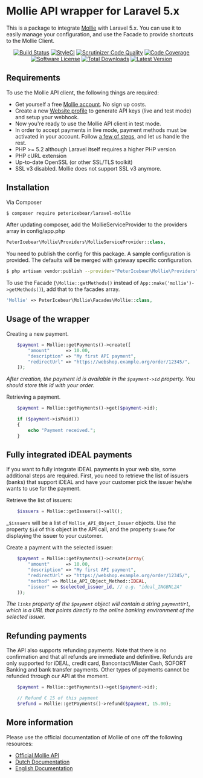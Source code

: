 # Mollie API wrapper for Laravel 5.x

This is a package to integrate [Mollie](https://github.com/mollie/mollie-api-php) with Laravel 5.x.
You can use it to easily manage your configuration, and use the Facade to provide shortcuts to the Mollie Client.

<p align="center">
<a href="https://travis-ci.org/petericebear/laravel-mollie"><img src="https://img.shields.io/travis/petericebear/laravel-mollie/master.svg?style=flat-square" alt="Build Status"></img></a>
<a href="https://styleci.io/repos/53579169"><img src="https://styleci.io/repos/53579169/shield" alt="StyleCI"></a>
<a href="https://scrutinizer-ci.com/g/petericebear/laravel-mollie/"><img src="https://scrutinizer-ci.com/g/petericebear/laravel-mollie/badges/quality-score.png?b=master" title="Scrutinizer Code Quality"></a>
<a href="https://scrutinizer-ci.com/g/petericebear/laravel-mollie/"><img src="https://scrutinizer-ci.com/g/petericebear/laravel-mollie/badges/coverage.png?b=master" alt="Code Coverage"></a>
<a href="LICENSE.md"><img src="https://img.shields.io/badge/license-MIT-brightgreen.svg?style=flat-square" alt="Software License"></img></a>
<a href="https://packagist.org/packages/petericebear/laravel-mollie"><img src="https://img.shields.io/packagist/dt/petericebear/laravel-mollie.svg?style=flat-square" alt="Total Downloads"></img></a>
<a href="https://github.com/petericebear/laravel-mollie/releases"><img src="https://img.shields.io/github/release/petericebear/laravel-mollie.svg?style=flat-square" alt="Latest Version"></img></a>
</p>

## Requirements
To use the Mollie API client, the following things are required:

+ Get yourself a free [Mollie account](https://www.mollie.com/aanmelden). No sign up costs.
+ Create a new [Website profile](https://www.mollie.com/beheer/account/profielen/) to generate API keys (live and test mode) and setup your webhook.
+ Now you're ready to use the Mollie API client in test mode.
+ In order to accept payments in live mode, payment methods must be activated in your account. Follow [a few of steps](https://www.mollie.com/beheer/diensten), and let us handle the rest.
+ PHP >= 5.2 although Laravel itself requires a higher PHP version
+ PHP cURL extension
+ Up-to-date OpenSSL (or other SSL/TLS toolkit)
+ SSL v3 disabled. Mollie does not support SSL v3 anymore.

## Installation

Via Composer

``` bash
$ composer require petericebear/laravel-mollie
```

After updating composer, add the MollieServiceProvider to the providers array in config/app.php

``` php
PeterIcebear\Mollie\Providers\MollieServiceProvider::class,
```

You need to publish the config for this package. A sample configuration is provided. The defaults will be merged with gateway specific configuration.

``` bash
$ php artisan vendor:publish --provider="PeterIcebear\Mollie\Providers\MollieServiceProvider"
```

To use the Facade (`\Mollie::getMethods()` instead of `App::make('mollie')->getMethods()`), add that to the facades array.

``` php
'Mollie' => PeterIcebear\Mollie\Facades\Mollie::class,
```

## Usage of the wrapper

Creating a new payment.
	
```php
    $payment = Mollie::getPayments()->create([
        "amount"      => 10.00,
        "description" => "My first API payment",
        "redirectUrl" => "https://webshop.example.org/order/12345/",
    ]);
```
_After creation, the payment id is available in the `$payment->id` property. You should store this id with your order._

Retrieving a payment.

```php
    $payment = Mollie::getPayments()->get($payment->id);

    if ($payment->isPaid())
    {
        echo "Payment received.";
    }
```

## Fully integrated iDEAL payments

If you want to fully integrate iDEAL payments in your web site, some additional steps are required. First, you need to
retrieve the list of issuers (banks) that support iDEAL and have your customer pick the issuer he/she wants to use for
the payment.

Retrieve the list of issuers:

```php
    $issuers = Mollie::getIssuers()->all();
```

_`$issuers` will be a list of `Mollie_API_Object_Issuer` objects. Use the property `$id` of this object in the
 API call, and the property `$name` for displaying the issuer to your customer.

Create a payment with the selected issuer:

```php
    $payment = Mollie::getPayments()->create(array(
        "amount"      => 10.00,
        "description" => "My first API payment",
        "redirectUrl" => "https://webshop.example.org/order/12345/",
        "method" => Mollie_API_Object_Method::IDEAL,
        "issuer" => $selected_issuer_id, // e.g. "ideal_INGBNL2A"
    ));
```

_The `links` property of the `$payment` object will contain a string `paymentUrl`, which is a URL that points directly to the online banking environment of the selected issuer._

## Refunding payments

The API also supports refunding payments. Note that there is no confirmation and that all refunds are immediate and
definitive. Refunds are only supported for iDEAL, credit card, Bancontact/Mister Cash, SOFORT Banking and bank transfer payments. Other types of payments cannot
be refunded through our API at the moment.

```php
    $payment = Mollie::getPayments()->get($payment->id);

    // Refund € 15 of this payment
    $refund = Mollie::getPayments()->refund($payment, 15.00);
```

## More information
Please use the official documentation of Mollie of one off the following resources:
- [Official Mollie API](https://github.com/mollie/mollie-api-php)
- [Dutch Documentation](https://www.mollie.com/nl/docs/overview)
- [English Documentation](https://www.mollie.com/en/docs/overview)